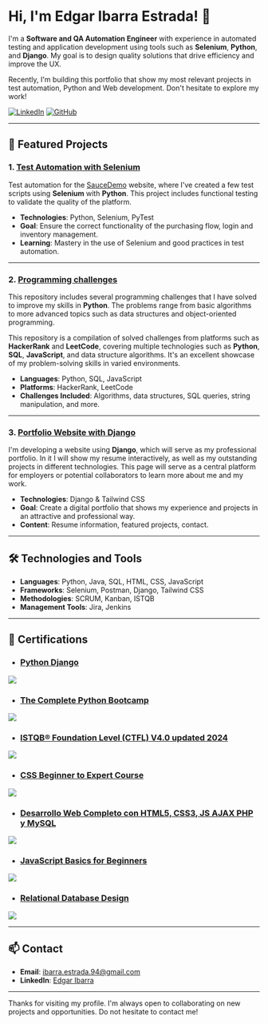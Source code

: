 # Hi, I'm Edgar Ibarra Estrada! 👋

I'm a **Software and QA Automation Engineer** with experience in automated testing and application development using tools such as **Selenium**, **Python**, and **Django**. My goal is to design quality solutions that drive efficiency and improve the UX.

Recently, I'm building this portfolio that show my most relevant projects in test automation, Python and Web development. Don't hesitate to explore my work!

[![LinkedIn](https://img.shields.io/badge/LinkedIn-blue)](https://www.linkedin.com/in/edgar-ibarra-estrada-98b81016b/)
[![GitHub](https://img.shields.io/badge/GitHub-black)](https://github.com/Ed-Ibarra)

---

## 📂 Featured Projects

### 1. [Test Automation with Selenium](https://github.com/Ed-Ibarra/saucedemo-selenium-tests)
Test automation for the [SauceDemo](https://www.saucedemo.com) website, where I've created a few test scripts using **Selenium** with **Python**. This project includes functional testing to validate the quality of the platform.

- **Technologies**: Python, Selenium, PyTest
- **Goal**: Ensure the correct functionality of the purchasing flow, login and inventory management.
- **Learning**: Mastery in the use of Selenium and good practices in test automation.

---

### 2. [Programming challenges](https://github.com/Ed-Ibarra/programming-challenges)
This repository includes several programming challenges that I have solved to improve my skills in **Python**. The problems range from basic algorithms to more advanced topics such as data structures and object-oriented programming.

This repository is a compilation of solved challenges from platforms such as **HackerRank** and **LeetCode**, covering multiple technologies such as **Python**, **SQL**, **JavaScript**, and data structure algorithms. It's an excellent showcase of my problem-solving skills in varied environments.

- **Languages**: Python, SQL, JavaScript
- **Platforms**: HackerRank, LeetCode
- **Challenges Included**: Algorithms, data structures, SQL queries, string manipulation, and more.


---

### 3. [Portfolio Website with Django](https://github.com/Ed-Ibarra/portfolio-website)
I'm developing a website using **Django**, which will serve as my professional portfolio. In it I will show my resume interactively, as well as my outstanding projects in different technologies. This page will serve as a central platform for employers or potential collaborators to learn more about me and my work.

- **Technologies**: Django & Tailwind CSS
- **Goal**: Create a digital portfolio that shows my experience and projects in an attractive and professional way.
- **Content**: Resume information, featured projects, contact.

---

## 🛠️ Technologies and Tools

- **Languages**: Python, Java, SQL, HTML, CSS, JavaScript
- **Frameworks**: Selenium, Postman, Django, Tailwind CSS
- **Methodologies**: SCRUM, Kanban, ISTQB
- **Management Tools**: Jira, Jenkins

---

## 📜 Certifications

- ### [Python Django](https://www.udemy.com/certificate/UC-75a7a10c-ed3e-469d-b4d8-5a665571996d/)
<a href="https://www.udemy.com/certificate/UC-75a7a10c-ed3e-469d-b4d8-5a665571996d/"><img src="https://img-c.udemycdn.com/course/240x135/4015616_32a9_2.jpg"/></a>

- ### [The Complete Python Bootcamp](https://www.udemy.com/certificate/UC-567cbd70-fa6c-4f8f-9b91-fc87663af665/)
<a href="https://www.udemy.com/certificate/UC-567cbd70-fa6c-4f8f-9b91-fc87663af665/"><img src="https://img-c.udemycdn.com/course/240x135/567828_67d0.jpg"/></a>

- ### [ISTQB® Foundation Level (CTFL) V4.0 updated 2024](https://www.udemy.com/certificate/UC-635d684f-d90a-41f7-a5e0-5899bedaa762/)
<a href="https://www.udemy.com/certificate/UC-635d684f-d90a-41f7-a5e0-5899bedaa762/"><img src="https://img-c.udemycdn.com/course/240x135/269394_8054_9.jpg"/></a>

- ### [CSS Beginner to Expert Course](https://www.udemy.com/certificate/UC-a898f871-3bf9-4a9d-adcd-e2433c794280/)
<a href="https://www.udemy.com/certificate/UC-a898f871-3bf9-4a9d-adcd-e2433c794280/"><img src="https://img-c.udemycdn.com/course/240x135/1975720_7374.jpg"/></a>

- ### [Desarrollo Web Completo con HTML5, CSS3, JS AJAX PHP y MySQL](https://www.udemy.com/certificate/UC-ab2f240f-00d5-423f-b5f9-7e82f9e767d0/)
<a href="https://www.udemy.com/certificate/UC-ab2f240f-00d5-423f-b5f9-7e82f9e767d0/"><img src="https://img-c.udemycdn.com/course/240x135/980450_7fc0_4.jpg"/></a>

- ### [JavaScript Basics for Beginners](https://www.udemy.com/certificate/UC-d8046044-7bdb-4a09-8765-2bf37f08f4f1/)
<a href="https://www.udemy.com/certificate/UC-d8046044-7bdb-4a09-8765-2bf37f08f4f1/"><img src="https://img-c.udemycdn.com/course/240x135/1743420_0062.jpg"/></a>

- ### [Relational Database Design](https://www.udemy.com/certificate/UC-ac2c27e3-2991-4f93-8e61-a03887ad2503/)
<a href="https://www.udemy.com/certificate/UC-ac2c27e3-2991-4f93-8e61-a03887ad2503/"><img src="https://img-c.udemycdn.com/course/240x135/299398_1a2c_2.jpg"/></a>

---

## 📫 Contact

- **Email**: [ibarra.estrada.94@gmail.com](mailto:ibarra.estrada.94@gmail.com)
- **LinkedIn**: [Edgar Ibarra](https://www.linkedin.com/in/edgar-ibarra-estrada-98b81016b/)

---

Thanks for visiting my profile. I'm always open to collaborating on new projects and opportunities. Do not hesitate to contact me!
